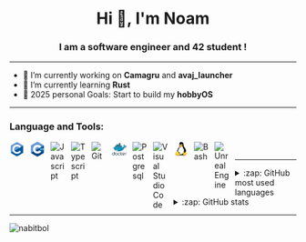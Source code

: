 <h1 align="center">Hi 👋, I'm Noam</h1>
<h3 align="center">I am a software engineer and 42 student !</h3>

---

- 🔭 I’m currently working on **Camagru** and **avaj_launcher**
- 🌱 I’m currently learning **Rust**
- 🥅 2025 personal Goals: Start to build my **hobbyOS**

---

<h3 align="left">Language and Tools:</h3>

<img align="left" alt="C" width="26px" src="https://raw.githubusercontent.com/devicons/devicon/master/icons/c/c-original.svg" style="padding-right:10px;" />
<img align="left" alt="C++" width="26px" src="https://raw.githubusercontent.com/devicons/devicon/master/icons/cplusplus/cplusplus-original.svg" style="padding-right:10px;" />
<img align="left" alt="Javascript" width="26px" src="http://upload.wikimedia.org/wikipedia/commons/9/99/Unofficial_JavaScript_logo_2.svg" style="padding-right:10px;" />
<img align="left" alt="Typescript" width="26px" src="https://upload.wikimedia.org/wikipedia/commons/4/4c/Typescript_logo_2020.svg" style="padding-right:10px;" />
<img align="left" alt="Git" width="26px" src="https://cdn.jsdelivr.net/gh/devicons/devicon/icons/git/git-original.svg" style="padding-right:10px;" />
<img align="left" alt="Docker" width="26px" src="https://raw.githubusercontent.com/devicons/devicon/master/icons/docker/docker-original-wordmark.svg" style="padding-right:10px;" />
<img align="left" alt="Postgresql" width="26px" src="https://upload.wikimedia.org/wikipedia/commons/a/ad/Logo_PostgreSQL.png" style="padding-right:10px;" />
<img align="left" alt="Visual Studio Code" width="26px" src="https://cdn.jsdelivr.net/gh/devicons/devicon/icons/vscode/vscode-original.svg" style="padding-right:10px;" />
<img align="left" alt="Linux" width="26px" src="https://raw.githubusercontent.com/devicons/devicon/master/icons/linux/linux-original.svg" style="padding-right:10px;" />
<img align="left" alt="Bash" width="26px" src="https://www.vectorlogo.zone/logos/gnu_bash/gnu_bash-icon.svg" style="padding-right:10px;" />
<img align="left" alt="UnrealEngine" width="26px" src="https://raw.githubusercontent.com/kenangundogan/fontisto/036b7eca71aab1bef8e6a0518f7329f13ed62f6b/icons/svg/brand/unreal-engine.svg" style="padding-right:10px;" />

<br />

---

<details>
  <summary>:zap: GitHub most used languages</summary>
  
  [![Top Langs](https://github-readme-stats.vercel.app/api/top-langs/?username=nabitbol&theme=gruvbox&layout=compact)](https://github.com/anuraghazra/github-readme-stats)

</details>

<details>
  <summary>:zap: GitHub stats</summary>
  
 ![Anurag's GitHub stats](https://github-readme-stats.vercel.app/api?username=nabitbol&theme=gruvbox&show_icons=true)
 
</details>

---

<p align="left"> <img src="https://komarev.com/ghpvc/?username=nabitbol&label=Profile%20views&color=0e75b6&style=flat" alt="nabitbol" /> </p>
